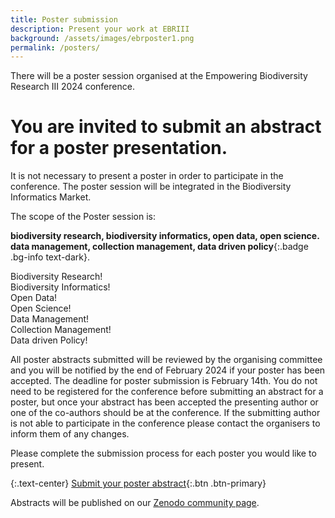 ```yaml
---
title: Poster submission
description: Present your work at EBRIII
background: /assets/images/ebrposter1.png
permalink: /posters/
---
```


There will be a poster session organised at the Empowering Biodiversity Research III 2024 conference.

# You are invited to submit an abstract for a poster presentation.

It is not necessary to present a poster in order to participate in the conference. The poster session will be integrated in the Biodiversity Informatics Market. 

The scope of the Poster session is: 

**biodiversity research, biodiversity informatics, open data, open science. data management, collection management, data driven policy**{:.badge .bg-info text-dark}.

<div class="alert alert-primary" role="alert">
  Biodiversity Research!
</div>
<div class="alert alert-secondary" role="alert">
  Biodiversity Informatics!
</div>
<div class="alert alert-success" role="alert">
  Open Data!
</div>
<div class="alert alert-danger" role="alert">
  Open Science!
</div>
<div class="alert alert-warning" role="alert">
  Data Management!
</div>
<div class="alert alert-info" role="alert">
  Collection Management!
</div>
<div class="alert alert-light" role="alert">
  Data driven Policy!
</div>


All poster abstracts submitted will be reviewed by the organising committee and you will be notified by the end of February 2024 if your poster has been accepted. The deadline for poster submission is February 14th.
You do not need to be registered for the conference before submitting an abstract for a poster, but once your abstract has been accepted the presenting author or one of the co-authors should be at the conference.
If the submitting author is not able to participate in the conference please contact the organisers to inform them of any changes. 

Please complete the submission process for each poster you would like to present.

{:.text-center}
[Submit your poster abstract](https://forms.gle/v4H9UHLpRMUAU4Y26){:.btn .btn-primary}

Abstracts will be published on our [Zenodo community page](https://zenodo.org/communities/empoweringbiodiversityresearch).
